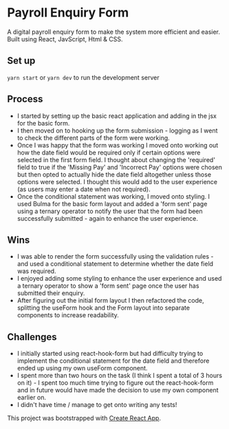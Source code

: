 # Payroll Enquiry Form

A digital payroll enquiry form to make the system more efficient and easier. Built using React, JavScript, Html & CSS.

## Set up


`yarn start` or `yarn dev`  to run the development server
## Process

* I started by setting up the basic react application and adding in the jsx for the basic form.
* I then moved on to hooking up the form submission - logging as I went to check the different parts of the form were working.
* Once I was happy that the form was working I moved onto working out how the date field would be required only if certain options were selected in the first form field. I thought about changing the 'required' field to true if the 'Missing Pay' and 'Incorrect Pay' options were chosen but then opted to actually hide the date field altogether unless those options were selected. I thought this would add to the user experience (as users may enter a date when not required).
* Once the conditional statement was working, I moved onto styling. I used Bulma for the basic form layout and added a 'form sent' page using a ternary operator to notify the user that the form had been successfully submitted - again to enhance the user experience. 

## Wins

* I was able to render the form successfully using the validation rules - and used a conditional statement to determine whether the date field was required. 
* I enjoyed adding some styling to enhance the user experience and used a ternary operator to show a 'form sent' page once the user has submitted their enquiry.
* After figuring out the initial form layout I then refactored the code, splitting the useForm hook and the Form layout into separate components to increase readability. 


## Challenges


* I initially started using react-hook-form but had difficulty trying to implement the conditional statement for the date field and therefore ended up using my own useForm component. 
* I spent more than two hours on the task (I think I spent a total of 3 hours on it) - I spent too much time trying to figure out the react-hook-form and in future would have made the decision to use my own component earlier on. 
* I didn't have time / manage to get onto writing any tests!






This project was bootstrapped with [Create React App](https://github.com/facebook/create-react-app).

